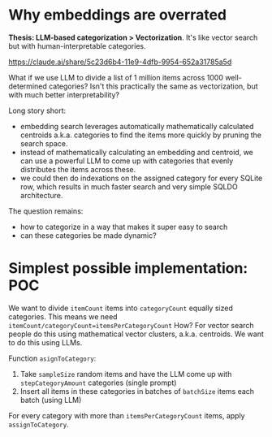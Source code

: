 # Why embeddings are overrated

**Thesis: LLM-based categorization > Vectorization**. It's like vector search but with human-interpretable categories.

https://claude.ai/share/5c23d6b4-11e9-4dfb-9954-652a31785a5d

What if we use LLM to divide a list of 1 million items across 1000 well-determined categories? Isn't this practically the same as vectorization, but with much better interpretability?

Long story short:

- embedding search leverages automatically mathematically calculated centroids a.k.a. categories to find the items more quickly by pruning the search space.
- instead of mathematically calculating an embedding and centroid, we can use a powerful LLM to come up with categories that evenly distributes the items across these.
- we could then do indexations on the assigned category for every SQLite row, which results in much faster search and very simple SQLDO architecture.

The question remains:

- how to categorize in a way that makes it super easy to search
- can these categories be made dynamic?

# Simplest possible implementation: POC

We want to divide `itemCount` items into `categoryCount` equally sized categories. This means we need `itemCount/categoryCount=itemsPerCategoryCount` How? For vector search people do this using mathematical vector clusters, a.k.a. centroids. We want to do this using LLMs.

Function `asignToCategory`:

1. Take `sampleSize` random items and have the LLM come up with `stepCategoryAmount` categories (single prompt)
2. Insert all items in these categories in batches of `batchSize` items each batch (using LLM)

For every category with more than `itemsPerCategoryCount` items, apply `assignToCategory`.
